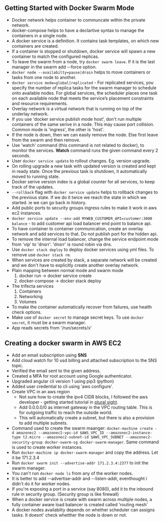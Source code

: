 ## Getting Started with Docker Swarm Mode
* Docker network helps container to communcate within the private network.
* docker-compose helps to have a declartive syntax to manage the containers in a single node.
* A docker service is a definition. It contains task templates, on which new containers are created. 
* If a container is stopped or shutdown, docker service will spawn a new container to match the configured replicas.
* To leave the swarm from a node, try `docker swarm leave`. If it is the last manager in the swarm add --force option.
* `docker node --availabilty=pause|drain` helps to move containers or tasks from one node to another.
* `docker service mode=global|replicated` - For replicated services, you specify the number of replica tasks for the swarm manager to schedule onto available nodes. For global services, the scheduler places one task on each available node that meets the service’s placement constraints and resource requirements. 
* Overlay network is a virtual network that is running on top of the underlay network.
* If you use 'docker service publish mode host', don't run multiple containers of the same serive in a node. This may cause port collision. Common mode is 'ingress', the other is 'host'.
* If the node is down, then we can easily remove the node. Else first leave from the swarm and then remove.
* Use 'watch' command (this command is not related to docker), to monitor the services. **Watch** command runs the given command every 2 seconds.
* User `docker service update` to rollout changes. Eg. version upgrade.
* On rolling upgrade a new task with updated version is created and kept in ready state. Once the previous task is shutdown, it automatically moved to running state.
* Docker serive version index is a global counter for all services, to keep track of the updates.
* `--rollback` flag with `docker service update` helps to rollback changes to the previous state. If we do it twice we reach the state in which we started. ie we can go back in history.
* Add public ports to security groups ingress rules to make it work in aws ec2 instances.
* `docker service update --env-add MYWEB_CUSTOMER_API=customer:3000 balance` - to add customer api load balancer end point to balance api.
* To have container to container communication, create an overlay network and add services to that. Do not publish port for the hidden api.
* To remove the internal load balancer, change the service endpoint mode from 'vip' to 'dnsrr'. 'dnsrr' is round robin via dns.
* Use `docker stack deploy` to deploy docker services using yml files. To remove use `docker stack rm`.
* When services are created by stack, a separate network will be created and we don't have to explicitly create another overlay network.
* Plain mapping between normal mode and swarm mode
    1. docker run -> docker service create
    2. docker-compose -> docker stack deploy
* The trifecta services
    1. Containers
    2. Networking
    3. Volumes
* To make the container automatically recover from failures, use health check options.
* Make use of `docker secret` to manage secret keys. To use `docker secret`, it must be a swarm manager.
* App reads secrets from '/run/secrets/x'


## Creating a docker swarm in AWS EC2
* Add an email subscription using **SNS**
* Add cloud watch for 10 usd billing and attached subscription to the SNS topic.
* Verified the email sent to the given address.
* Created a MFA for root account using Google authenticator. 
* Upgraded angular cli version 1 using pip3 (python)
* Added user credential to cli using 'aws configure'.
* Create VPC in an aws region
    * Not sure how to create the ipv4 CIDR blocks, I followed the aws developer - getting started tutorial in [plural sight](https://app.pluralsight.com/player?course=aws-developer-getting-started&author=ryan-lewis&name=aws-developer-getting-started-m3&clip=2). 
    * Add 0.0.0.0/0 as internet gateway in the VPC routing table. This is for outgoing traffic to reach the outside world.
    * This will automatically create a subnet, but there is also a provision to add multiple subnets.
* Command used to create the swarm maanger: `docker-machine create -d amazonec2 --amazonec2-vpc-id $AWS_VPC_ID --amazonec2-instance-type t2.micro --amazonec2-subnet-id $AWS_VPC_SUBNET --amazonec2-security-group docker-swarm-sg docker-swarm-manager`. Same command is used to create worker instances.
* Run `docker-machine ip docker-swarm-manager` and copy the address. Let it be 171.2.3.4
* Run `docker swarm init --advertise-addr 171.2.3.4:2377` to init the swarm manager.
* You can't run `docker node ls` from any of the worker nodes.
* It is better to add --advertise-addr and --listen-addr, eventhought i didn't do it for worker nodes.
* If you're exposing a port in a service (say 8080), add it to the inbound rule in security group. (Security group is like firewall)
* When a docker service is create with swarm across multiple nodes, a fully container aware load balancer is created called 'routing mesh'
* A docker nodes availabilty depends on whether scheduler can assigns tasks. It doesnt' check whetther the node is down or not.